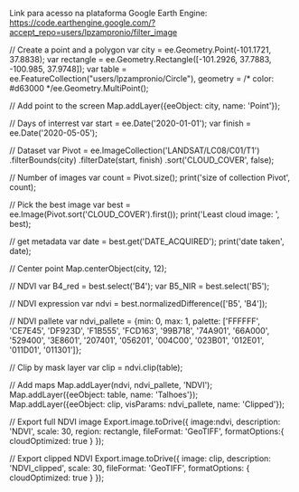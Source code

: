 Link para acesso na plataforma Google Earth Engine:
https://code.earthengine.google.com/?accept_repo=users/lpzampronio/filter_image


// Create a point and a polygon
var city = ee.Geometry.Point(-101.1721, 37.8838);
var rectangle = ee.Geometry.Rectangle([-101.2926, 37.7883, -100.985, 37.9748]);
var table = ee.FeatureCollection("users/lpzampronio/Circle"),
    geometry = /* color: #d63000 */ee.Geometry.MultiPoint();
    
// Add point to the screen
Map.addLayer({eeObject: city, name: 'Point'});

// Days of interrest
var start = ee.Date('2020-01-01');
var finish = ee.Date('2020-05-05');

// Dataset
var Pivot = ee.ImageCollection('LANDSAT/LC08/C01/T1')
.filterBounds(city)
.filterDate(start, finish)
.sort('CLOUD_COVER', false);

// Number of images
var count = Pivot.size();
print('size of collection Pivot', count);

// Pick the best image
var best = ee.Image(Pivot.sort('CLOUD_COVER').first());
print('Least cloud image: ', best);

// get metadata
var date = best.get('DATE_ACQUIRED');
print('date taken', date);

// Center point
Map.centerObject(city, 12);

// NDVI
var B4_red = best.select('B4');
var B5_NIR = best.select('B5');

// NDVI expression
var ndvi = best.normalizedDifference(['B5', 'B4']);

// NDVI pallete
var ndvi_pallete = {min: 0, max: 1, palette: ['FFFFFF', 'CE7E45', 'DF923D', 'F1B555', 'FCD163', '99B718',
               '74A901', '66A000', '529400', '3E8601', '207401', '056201',
               '004C00', '023B01', '012E01', '011D01', '011301']};

// Clip by mask layer
var clip = ndvi.clip(table);

// Add maps
Map.addLayer(ndvi, ndvi_pallete, 'NDVI');
Map.addLayer({eeObject: table, name: 'Talhoes'});
Map.addLayer({eeObject: clip, visParams: ndvi_pallete, name: 'Clipped'});

// Export full NDVI image
Export.image.toDrive({
  image:ndvi,
  description: 'NDVI',
  scale: 30,
  region: rectangle,
  fileFormat: 'GeoTIFF',
  formatOptions:{
    cloudOptimized: true
  }
});

// Export clipped NDVI
Export.image.toDrive({
  image: clip,
  description: 'NDVI_clipped',
  scale: 30,
  fileFormat: 'GeoTIFF',
  formatOptions: {
    cloudOptimized: true
  }
});

